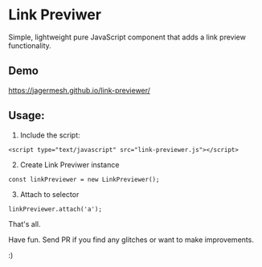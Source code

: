 # Link Previwer

Simple, lightweight pure JavaScript component that adds a link preview functionality.

## Demo

https://jagermesh.github.io/link-previewer/

## Usage:

1) Include the script:

~~~
<script type="text/javascript" src="link-previewer.js"></script>
~~~

2) Create Link Previwer instance

~~~
const linkPreviewer = new LinkPreviewer();
~~~

3) Attach to selector

~~~
linkPreviewer.attach('a');
~~~

That's all.

Have fun. Send PR if you find any glitches or want to make improvements.

:)
